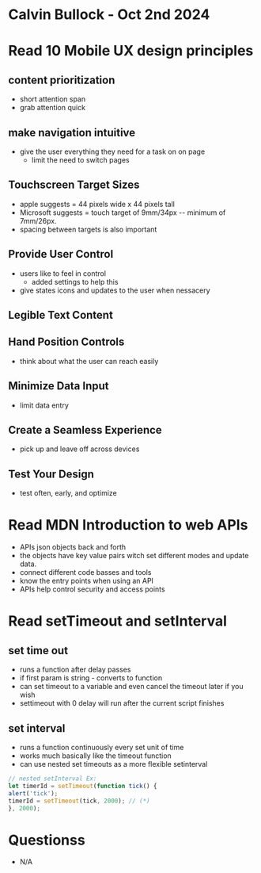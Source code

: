 
# Calvin Bullock - Oct 2nd 2024

# Read 10 Mobile UX design principles

## content prioritization
- short attention span
- grab attention quick

## make navigation intuitive
- give the user everything they need for a task on on page
    - limit the need to switch pages

## Touchscreen Target Sizes
- apple suggests = 44 pixels wide x 44 pixels tall
- Microsoft suggests = touch target of 9mm/34px -- minimum of 7mm/26px. 
- spacing between targets is also important

## Provide User Control
- users like to feel in control
    - added settings to help this
- give states icons and updates to the user when nessacery

## Legible Text Content

## Hand Position Controls
- think about what the user can reach easily

## Minimize Data Input
- limit data entry

## Create a Seamless Experience
- pick up and leave off across devices

## Test Your Design
- test often, early, and optimize

# Read MDN Introduction to web APIs
- APIs json objects back and forth
- the objects have key value pairs witch set different modes and update data.
- connect different code basses and tools
- know the entry points when using an API
- APIs help control security and access points

# Read setTimeout and setInterval
## set time out
- runs a function after delay passes
- if first param is string - converts to function
- can set timeout to a variable and even cancel the timeout later if you wish
- settimeout with 0 delay will run after the current script finishes

## set interval
- runs a function continuously every set unit of time
- works much basically like the timeout function
- can use nested set timeouts as a more flexible setinterval
```javascript
// nested setInterval Ex:
let timerId = setTimeout(function tick() {
alert('tick');
timerId = setTimeout(tick, 2000); // (*)
}, 2000);
```

# Questionss
- N/A

